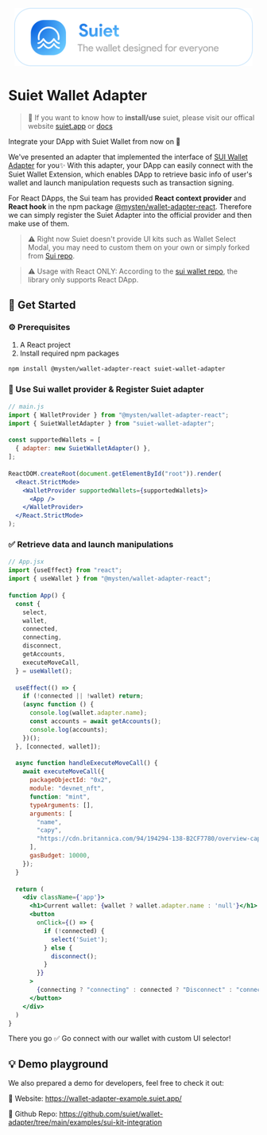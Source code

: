 <a href="https://suiet.app"><p align="center">
<img width="480" src="./assets/LogoWithSlogen.png?raw=trueg"/>
</a>

# Suiet Wallet Adapter

> 👋 If you want to know how to **install/use** suiet, please visit our offical website [suiet.app](https://suiet.app) or [docs](https://suiet.app/docs)

Integrate your DApp with Suiet Wallet from now on 🥳

We've presented an adapter that implemented the interface of [SUI Wallet Adapter](https://github.com/MystenLabs/sui/tree/main/wallet-adapter) for you✨ With this adapter, your DApp can easily connect with the Suiet Wallet Extension, which enables DApp to retrieve basic info of user's wallet and launch manipulation requests such as transaction signing. 

For React DApps, the Sui team has provided **React context provider** and **React hook** in the npm package [@mysten/wallet-adapter-react](https://github.com/MystenLabs/sui/tree/main/wallet-adapter/packages/react-providers). Therefore we can simply register the Suiet Adapter into the official provider and then make use of them.

> ⚠️ Right now Suiet doesn't provide UI kits such as Wallet Select Modal, you may need to custom them on your own or simply forked from [Sui repo](https://github.com/MystenLabs/sui/tree/main/wallet-adapter/packages/ui/src). 

> ⚠️ Usage with React ONLY: According to the [sui wallet repo](https://github.com/MystenLabs/sui/tree/main/wallet-adapter#usage-without-react), the library only supports React DApp.

## 🚀 Get Started

### ⚙️ Prerequisites

1. A React project
2. Install required npm packages

```bash
npm install @mysten/wallet-adapter-react suiet-wallet-adapter
```

### 🚢 Use Sui wallet provider & Register Suiet adapter

```jsx
// main.js
import { WalletProvider } from "@mysten/wallet-adapter-react";
import { SuietWalletAdapter } from "suiet-wallet-adapter";

const supportedWallets = [
  { adapter: new SuietWalletAdapter() },
];

ReactDOM.createRoot(document.getElementById("root")).render(
  <React.StrictMode>
    <WalletProvider supportedWallets={supportedWallets}>
      <App />
    </WalletProvider>
  </React.StrictMode>
);
```

### ✅ Retrieve data and launch manipulations

```jsx
// App.jsx
import {useEffect} from "react";
import { useWallet } from "@mysten/wallet-adapter-react";

function App() {
  const {
    select,
    wallet,
    connected,
    connecting,
    disconnect,
    getAccounts,
    executeMoveCall,
  } = useWallet();

  useEffect(() => {
    if (!connected || !wallet) return;
    (async function () {
      console.log(wallet.adapter.name);
      const accounts = await getAccounts();
      console.log(accounts);
    })();
  }, [connected, wallet]);

  async function handleExecuteMoveCall() {
    await executeMoveCall({
      packageObjectId: "0x2",
      module: "devnet_nft",
      function: "mint",
      typeArguments: [],
      arguments: [
        "name",
        "capy",
        "https://cdn.britannica.com/94/194294-138-B2CF7780/overview-capybara.jpg?w=800&h=450&c=crop",
      ],
      gasBudget: 10000,
    });
  }

  return (
    <div className={'app'}>
      <h1>Current wallet: {wallet ? wallet.adapter.name : 'null'}</h1>
      <button
        onClick={() => {
          if (!connected) {
            select('Suiet');
          } else {
            disconnect();
          }
        }}
      >
        {connecting ? "connecting" : connected ? "Disconnect" : "connect"}
      </button>
    </div>
  )
}
```

There you go ✅ Go connect with our wallet with custom UI selector!

## 💡 Demo playground

We also prepared a demo for developers, feel free to check it out:

🔗 Website: https://wallet-adapter-example.suiet.app/

🔗 Github Repo: https://github.com/suiet/wallet-adapter/tree/main/examples/sui-kit-integration


